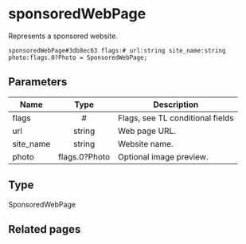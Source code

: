 # sponsoredWebPage
Represents a sponsored website.

```
sponsoredWebPage#3db8ec63 flags:# url:string site_name:string photo:flags.0?Photo = SponsoredWebPage;
```

## Parameters
| Name | Type | Description |
| ---- | :----: | ----------- |
| flags | # | Flags, see TL conditional fields |
| url | string | Web page URL. |
| site_name | string | Website name. |
| photo | flags.0?Photo | Optional image preview. |


## Type
SponsoredWebPage

## Related pages

